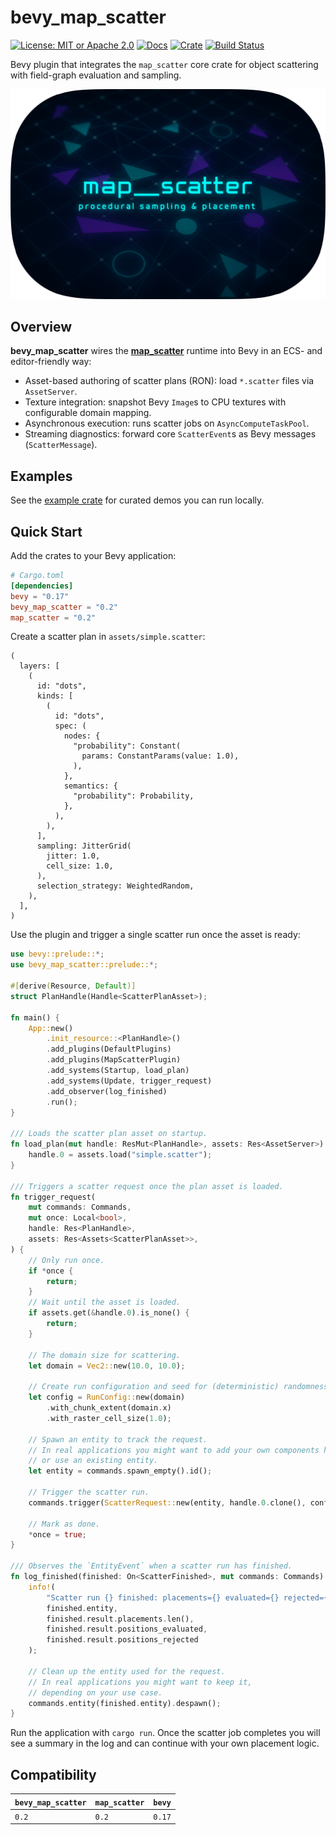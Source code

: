 # bevy_map_scatter

[![License: MIT or Apache 2.0](https://img.shields.io/badge/License-MIT%20or%20Apache2-blue.svg)](https://github.com/morgenthum/map_scatter#license)
[![Docs](https://docs.rs/bevy_map_scatter/badge.svg)](https://docs.rs/bevy_map_scatter)
[![Crate](https://img.shields.io/crates/v/bevy_map_scatter.svg)](https://crates.io/crates/bevy_map_scatter)
[![Build Status](https://github.com/morgenthum/map_scatter/actions/workflows/ci.yml/badge.svg)](https://github.com/morgenthum/map_scatter/actions/workflows/ci.yml)

Bevy plugin that integrates the `map_scatter` core crate for object scattering with field-graph evaluation and sampling.

![logo](./logo.png)

## Overview

**bevy_map_scatter** wires the [**map_scatter**](/crates/map_scatter/) runtime into Bevy in an ECS- and editor-friendly way:
- Asset-based authoring of scatter plans (RON): load `*.scatter` files via `AssetServer`.
- Texture integration: snapshot Bevy `Image`s to CPU textures with configurable domain mapping.
- Asynchronous execution: runs scatter jobs on `AsyncComputeTaskPool`.
- Streaming diagnostics: forward core `ScatterEvent`s as Bevy messages (`ScatterMessage`).

## Examples

See the [example crate](/crates/bevy_map_scatter_examples) for curated demos you can run locally.

## Quick Start

Add the crates to your Bevy application:

```toml
# Cargo.toml
[dependencies]
bevy = "0.17"
bevy_map_scatter = "0.2"
map_scatter = "0.2"
```

Create a scatter plan in `assets/simple.scatter`:

```ron
(
  layers: [
    (
      id: "dots",
      kinds: [
        (
          id: "dots",
          spec: (
            nodes: {
              "probability": Constant(
                params: ConstantParams(value: 1.0),
              ),
            },
            semantics: {
              "probability": Probability,
            },
          ),
        ),
      ],
      sampling: JitterGrid(
        jitter: 1.0,
        cell_size: 1.0,
      ),
      selection_strategy: WeightedRandom,
    ),
  ],
)
```

Use the plugin and trigger a single scatter run once the asset is ready:

```rust
use bevy::prelude::*;
use bevy_map_scatter::prelude::*;

#[derive(Resource, Default)]
struct PlanHandle(Handle<ScatterPlanAsset>);

fn main() {
    App::new()
        .init_resource::<PlanHandle>()
        .add_plugins(DefaultPlugins)
        .add_plugins(MapScatterPlugin)
        .add_systems(Startup, load_plan)
        .add_systems(Update, trigger_request)
        .add_observer(log_finished)
        .run();
}

/// Loads the scatter plan asset on startup.
fn load_plan(mut handle: ResMut<PlanHandle>, assets: Res<AssetServer>) {
    handle.0 = assets.load("simple.scatter");
}

/// Triggers a scatter request once the plan asset is loaded.
fn trigger_request(
    mut commands: Commands,
    mut once: Local<bool>,
    handle: Res<PlanHandle>,
    assets: Res<Assets<ScatterPlanAsset>>,
) {
    // Only run once.
    if *once {
        return;
    }
    // Wait until the asset is loaded.
    if assets.get(&handle.0).is_none() {
        return;
    }

    // The domain size for scattering.
    let domain = Vec2::new(10.0, 10.0);

    // Create run configuration and seed for (deterministic) randomness.
    let config = RunConfig::new(domain)
        .with_chunk_extent(domain.x)
        .with_raster_cell_size(1.0);

    // Spawn an entity to track the request.
    // In real applications you might want to add your own components here,
    // or use an existing entity.
    let entity = commands.spawn_empty().id();

    // Trigger the scatter run.
    commands.trigger(ScatterRequest::new(entity, handle.0.clone(), config, 42));

    // Mark as done.
    *once = true;
}

/// Observes the `EntityEvent` when a scatter run has finished.
fn log_finished(finished: On<ScatterFinished>, mut commands: Commands) {
    info!(
        "Scatter run {} finished: placements={} evaluated={} rejected={}",
        finished.entity,
        finished.result.placements.len(),
        finished.result.positions_evaluated,
        finished.result.positions_rejected
    );

    // Clean up the entity used for the request.
    // In real applications you might want to keep it,
    // depending on your use case.
    commands.entity(finished.entity).despawn();
}
```

Run the application with `cargo run`. Once the scatter job completes you will see a summary in the log and can continue with your own placement logic.

## Compatibility

| `bevy_map_scatter` | `map_scatter` | `bevy` |
| ------------------ | ------------- | ------ |
| `0.2`              | `0.2`         | `0.17` |
